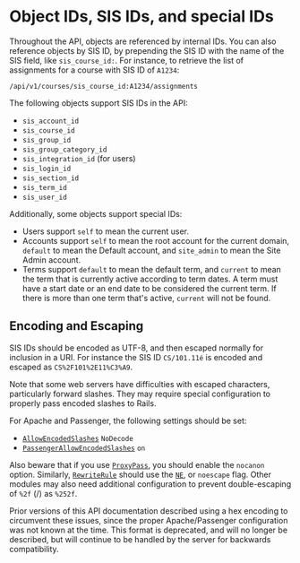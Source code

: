 Object IDs, SIS IDs, and special IDs
======================

Throughout the API, objects are referenced by internal IDs. You can also
reference objects by SIS ID, by prepending the SIS ID with the name of
the SIS field, like `sis_course_id:`. For instance, to retrieve the
list of assignments for a course with SIS ID of `A1234`:

    /api/v1/courses/sis_course_id:A1234/assignments

The following objects support SIS IDs in the API:

 * `sis_account_id`
 * `sis_course_id`
 * `sis_group_id`
 * `sis_group_category_id`
 * `sis_integration_id` (for users)
 * `sis_login_id`
 * `sis_section_id`
 * `sis_term_id`
 * `sis_user_id`

Additionally, some objects support special IDs:

 * Users support `self` to mean the current user.
 * Accounts support `self` to mean the root account for the current domain,
   `default` to mean the Default account, and `site_admin` to mean the Site
    Admin account.
 * Terms support `default` to mean the default term, and `current` to mean
   the term that is currently active according to term dates. A term must have
   a start date or an end date to be considered the current term. If there is
   more than one term that's active, `current` will not be found.

Encoding and Escaping
---------------------

SIS IDs should be encoded as UTF-8, and then escaped normally for inclusion in
a URI. For instance the SIS ID `CS/101.11é` is encoded and escaped as
`CS%2F101%2E11%C3%A9`.

Note that some web servers have difficulties with escaped characters,
particularly forward slashes. They may require special configuration to
properly pass encoded slashes to Rails.

For Apache and Passenger, the following settings should be set:

 * [`AllowEncodedSlashes`](http://httpd.apache.org/docs/2.2/mod/core.html#allowencodedslashes) `NoDecode`
 * [`PassengerAllowEncodedSlashes`](http://www.modrails.com/documentation/Users%20guide%20Apache.html#_passengerallowencodedslashes_lt_on_off_gt) `on`

Also beware that if you use [`ProxyPass`](http://httpd.apache.org/docs/2.2/mod/mod_proxy.html#proxypass),
you should enable the `nocanon` option. Similarly,
[`RewriteRule`](https://httpd.apache.org/docs/2.2/mod/mod_rewrite.html#rewriterule)
should use the [`NE`](https://httpd.apache.org/docs/2.2/rewrite/flags.html#flag_ne),
or `noescape` flag. Other modules may also need additional configuration to
prevent double-escaping of `%2f` (/) as `%252f`.

Prior versions of this API documentation described using a hex encoding to
circumvent these issues, since the proper Apache/Passenger configuration was
not known at the time. This format is deprecated, and will no longer be
described, but will continue to be handled by the server for backwards
compatibility.
